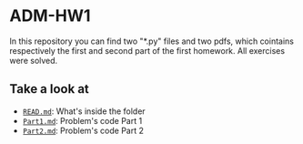 # ADM-HW1
In this repository you can find two "*.py" files and two pdfs, which cointains respectively the first and second part of the first homework.
All exercises were solved.

## Take a look at
- [`READ.md`](https://github.com/marinazanoni/ADM-HW1/edit/main/README.md): What's inside the folder
- [`Part1.md`](https://github.com/marinazanoni/ADM-HW1/blob/main/submissionHM1-15-10-Zanoni.py): Problem's code Part 1
- [`Part2.md`](https://github.com/marinazanoni/ADM-HW1/blob/main/Part2-HMW1-Zanoni.py): Problem's code Part 2

